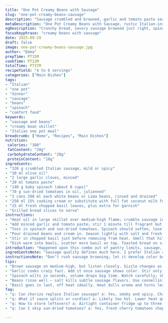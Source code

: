```yaml
---
title: "One Pot Creamy Beans with Sausage"
slug: "one-pot-creamy-beans-sausage"
description: "Sausage crumbled and browned, garlic and tomato paste seared briefly for toasty depth. Baby spinach wilts down until just shy of limp, mingling with tangy sun-dried tomatoes cut fine. Cream stirred in to coat thick white beans—Lima or cannellini both work, just rinse off the salt. Basil thrown in last, just enough to wake up the savory richness. Serve with crunchy grilled bread, soak up the sauce. A cozy, hearty main that’s quick but rewards paying attention to texture and aroma cues. No need for heavy cream if 15% is used; watch sauce thicken, not scorch. Sub tomatoes paste for fresh cherry chopped if no paste at home, you get a mild sweetness punch instead. Tried more spice once — overpowers the beans; subtlety wins here."
metaDescription: "One Pot Creamy Beans with Sausage, rustic Italian-inspired meal, melding browned sausage, wilted spinach, tangy sun-dried tomatoes, fresh basil, and rich cream in one pan."
ogDescription: "Crunchy bread, savory sausage browned just right, spinach wilted gently, sun-dried tomatoes tangy, creamy beans thick but not gluey, basil fresh at the end."
focusKeyphrase: "creamy beans with sausage"
date: 2025-09-29
draft: false
image: one-pot-creamy-beans-sausage.jpg
author: "Emma"
prepTime: PT15M
cookTime: PT22M
totalTime: PT37M
recipeYield: "4 to 6 servings"
categories: ["Main Dishes"]
tags:
- "Italian"
- "one pot"
- "dinner"
- "sausage"
- "beans"
- "spinach"
- "comfort food"
keywords:
- "sausage and beans"
- "creamy bean skillet"
- "Italian one pot meal"
breadcrumb: ["Home", "Recipes", "Main Dishes"]
nutrition: 
 calories: "380"
 fatContent: "20g"
 carbohydrateContent: "28g"
 proteinContent: "18g"
ingredients:
- "320 g crumbled Italian sausage, mild or spicy"
- "30 ml olive oil"
- "2 large garlic cloves, minced"
- "20 ml tomato paste"
- "140 g baby spinach (about 6 cups)"
- "70 g sun-dried tomatoes in oil, julienned"
- "2 cans 398 ml each white beans or Lima beans, rinsed and drained"
- "250 ml 15% cooking cream or substitute with full fat coconut milk for dairy-free twist"
- "25 ml fresh chopped basil leaves, plus extra for garnish"
- "Grilled bread slices to serve"
instructions:
- "Heat oil in large skillet over medium-high flame; crumble sausage in, stirring constantly. Timer less important than hearing the sizzle turn from fat popping to meat browning. Break it up well, no clumps."
- "Add minced garlic and tomato paste; stir 1 minute till fragrant but not burnt — garlic browns super fast, watch edges get golden, not black."
- "Toss in spinach and sun-dried tomatoes. Spinach should soften, lose volume; wait till leaves fold, a gentle wilt, not soggy drench. Tomatoes soak in immediate heat, releasing oily flavor."
- "Pour drained beans and cream in. Season lightly with salt and fresh cracked pepper. Bring just to simmer, bubbles teasing surface, then drop heat to low. Let sauce thicken naturally; about 3 to 4 minutes but trust texture, sauce coats spoon thickly yet still pourable."
- "Stir in chopped basil just before removing from heat. Smell that hit of fresh herb? That’s the sign to stop cooking or flavor dulls. Taste and adjust salt/pepper last minute."
- "Dish warm into bowls, scatter more basil on top. Toasted bread on side essential for mopping sauce."
introduction: "Happened upon this combo out of pantry limits, sausage, beans, cream—simple but satisfying. Sausage browning is where flavor builds; too little and meat tastes pale, too much and it hardens. Garlic and tomato paste add punch without overshadowing fresh spinach and sun-dried tomato sweet tang. The cream thins, clings, and brings all together. Timing the simmer to catch the right sauce consistency is key; too long splits the cream, too short makes it watery. Basil at the end is non-negotiable; loses brightness if cooked too long. Tried swapping sausage for chorizo once; smoky spicy works but changes whole mood. Beans swap fine—cannellini or butter beans are great. Hands-on feel with leaves wilting and sauce simmering makes all the difference."
ingredientsNote: "Sausage quality defines much here. I prefer Italian sausage, spicy or mild, but ground pork with fennel seed and chili flakes can stand in. Tomato paste is preferred for that deep umami, but diced sundried tomatoes double up flavor if missing. Spinach should be fresh, not frozen—frozen adds water, diluting sauce. Beans: rinse cans well—excess salt kills subtle sausage flavor. Cream adds richness and acidity balance, but 15% cooking cream is cheaper and behaves well; 35% heavier but watch fat break. For dairy-free, go full-fat coconut milk—it changes taste but keeps creaminess. Olive oil must be decent quality; cheap oils can smell waxy on heat. Basil fresh, not dried—opt out if no fresh, but it’s a flavor miss."
instructionsNote: "Don’t rush sausage browning; let it develop color but avoid crisping too hard, you want soft crumbles that soak sauce. Garlic cooks in moments; if it smells burnt, toss and start fresh garlic—no bitterness allowed here. Tomato paste must fry briefly to lose rawness, else the sauce tastes flat. Spinach wilting is about texture, do not overcook or leaves turn to sadness—vibrant dark green is the goal. Beans added last give the body; stirring gently avoids mashing. Simmer time varies with pan heat; watch bubbles and thickness, a sauce that clings just right, not gluey. Basil goes in last because overheat kills the aroma and color—fold gently. Serve hot, straight away. Accompany with charred bread, crunchy contrast essential for texture play. Leftovers reheat well but add splash of cream or water to loosen if thickened too much overnight."
tips:
- "Brown sausage on medium-high, but listen closely. Sizzle changes as fat renders—stop before crisp hard edges form. Crumbles soft but color deep; no burning. More color means deeper flavor but risk dry meat."
- "Garlic cooks crazy fast. Add it once sausage shows color. Stir only briefly or edges burn bitter, ruins whole mix. Tomato paste follows right after; fry just a minute. Raw paste tastes flat, overcook it and sour notes kick in."
- "Spinach wilts in seconds, volume drops big time. Watch carefully; shut heat as leaves fold but not soggy mush. Sun-dried tomatoes in oil soak heat fast, release that oily punch. Julienne finely to disperse flavor evenly."
- "Beans rinse well — salt kills subtle sausage flavors. Use cannellini or Lima, but don’t mash. Pour cream after beans, keep heat low to avoid curdle. 15% cream stretches sauce nicely. Swap for coconut milk if dairy-free, taste shifts but creaminess stays."
- "Basil goes in last, off heat ideally. Heat dulls aroma and turns leaf dark quick. Chop fresh only; dried kills punch. Toasted bread crucial: crunchy texture contrast. Leftovers thicken up, add splash cream or water when reheating."
faq:
- "q: Can chorizo replace Italian sausage? a: Yes, smoky and spicy. Changes flavor forward. Use mild if want less heat. Fat content varies, so watch browning closely. May need quicker handling to avoid dryness."
- "q: What if sauce splits or curdles? a: Likely too hot. Lower heat quick or remove pan. Stir gently to recombine. Use lower fat cream or add starchy bean water to stabilize. Coconut milk less prone but flavors as coconut."
- "q: How to store leftovers? a: Airtight container fridge up to three days usually. Sauce thickens a lot; loosen with cream, milk, or warm water when reheating. Freeze okay but texture shifts. Toast bread fresh every time."
- "q: Can I skip sun-dried tomatoes? a: Yes, fresh cherry tomatoes chopped add sweetness but less concentrated tang. Tomato paste does bulk of umami. Without either, sauce less depth. Try adding a splash balsamic for balance."

---
```

